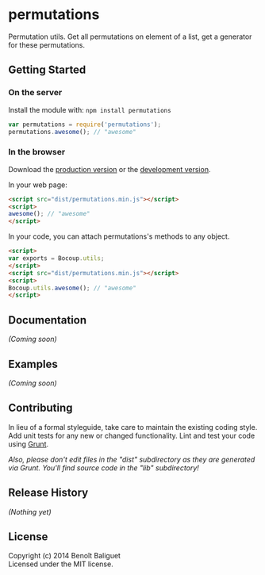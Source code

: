 # permutations

Permutation utils. Get all permutations on element of a list, get a generator for these permutations. 

## Getting Started
### On the server
Install the module with: `npm install permutations`

```javascript
var permutations = require('permutations');
permutations.awesome(); // "awesome"
```

### In the browser
Download the [production version][min] or the [development version][max].

[min]: https://raw.github.com/benoit/permutations/master/dist/permutations.min.js
[max]: https://raw.github.com/benoit/permutations/master/dist/permutations.js

In your web page:

```html
<script src="dist/permutations.min.js"></script>
<script>
awesome(); // "awesome"
</script>
```

In your code, you can attach permutations's methods to any object.

```html
<script>
var exports = Bocoup.utils;
</script>
<script src="dist/permutations.min.js"></script>
<script>
Bocoup.utils.awesome(); // "awesome"
</script>
```

## Documentation
_(Coming soon)_

## Examples
_(Coming soon)_

## Contributing
In lieu of a formal styleguide, take care to maintain the existing coding style. Add unit tests for any new or changed functionality. Lint and test your code using [Grunt](http://gruntjs.com/).

_Also, please don't edit files in the "dist" subdirectory as they are generated via Grunt. You'll find source code in the "lib" subdirectory!_

## Release History
_(Nothing yet)_

## License
Copyright (c) 2014 Benoît Baliguet  
Licensed under the MIT license.

